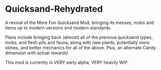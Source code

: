 # Quicksand-Rehydrated
A revival of the More Fun Quicksand Mod, bringing its messes, mobs and items up to modern versions and modern standards.

Plans include bringing back (almost) all of the previous quicksand types, mobs, and flesh pits and fauna, along with new plants, potentially more slimes, and better mechanics for all of the above. Plus, an alternate Candy dimension with actual rewards!


This mod is currently in VERY early alpha, VERY heavily WIP.
